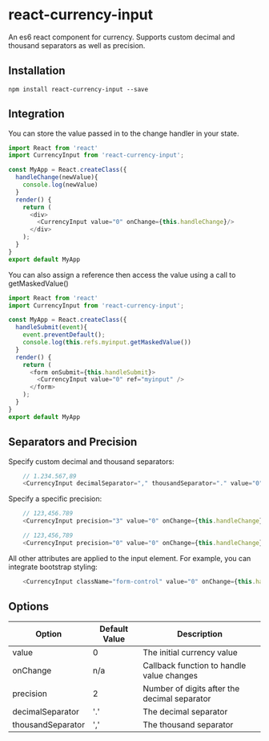 # react-currency-input

An es6 react component for currency.  Supports custom decimal and thousand separators as well as precision.


## Installation
```
npm install react-currency-input --save
```



## Integration
You can store the value passed in to the change handler in your state.

```javascript
import React from 'react'
import CurrencyInput from 'react-currency-input';

const MyApp = React.createClass({
  handleChange(newValue){
    console.log(newValue)
  }
  render() {
    return (
      <div>
        <CurrencyInput value="0" onChange={this.handleChange}/>
      </div>
    );
  }
}
export default MyApp
```


You can also assign a reference then access the value using a call to getMaskedValue()

```javascript
import React from 'react'
import CurrencyInput from 'react-currency-input';

const MyApp = React.createClass({
  handleSubmit(event){
    event.preventDefault();
    console.log(this.refs.myinput.getMaskedValue())
  }
  render() {
    return (
      <form onSubmit={this.handleSubmit}>
        <CurrencyInput value="0" ref="myinput" />
      </form>
    );
  }
}
export default MyApp
```



## Separators and Precision


Specify custom decimal and thousand separators:
```javascript
    // 1.234.567,89
    <CurrencyInput decimalSeparator="," thousandSeparator="." value="0" onChange={this.handleChange} />
```

Specify a specific precision:
```javascript
    // 123,456.789
    <CurrencyInput precision="3" value="0" onChange={this.handleChange} />
```

```javascript
    // 123,456,789
    <CurrencyInput precision="0" value="0" onChange={this.handleChange} />
```


All other attributes are applied to the input element.  For example, you can integrate bootstrap styling:

```javascript
    <CurrencyInput className="form-control" value="0" onChange={this.handleChange} />
```



## Options


| Option            | Default Value | Description          |
| -------------     | -----------   | -----------           |
| value             | 0             | The initial currency value |
| onChange          | n/a           | Callback function to handle value changes |
| precision         | 2             | Number of digits after the decimal separator |
| decimalSeparator  | '.'           | The decimal separator |
| thousandSeparator | ','           | The thousand separator |



